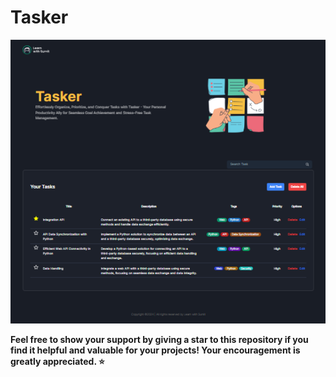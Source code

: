 # Tasker

![Image of whole website](./public/assets/screenshot.png)

**Feel free to show your support by giving a star to this repository if you find it helpful and valuable for your projects! Your encouragement is greatly appreciated. ⭐️**
